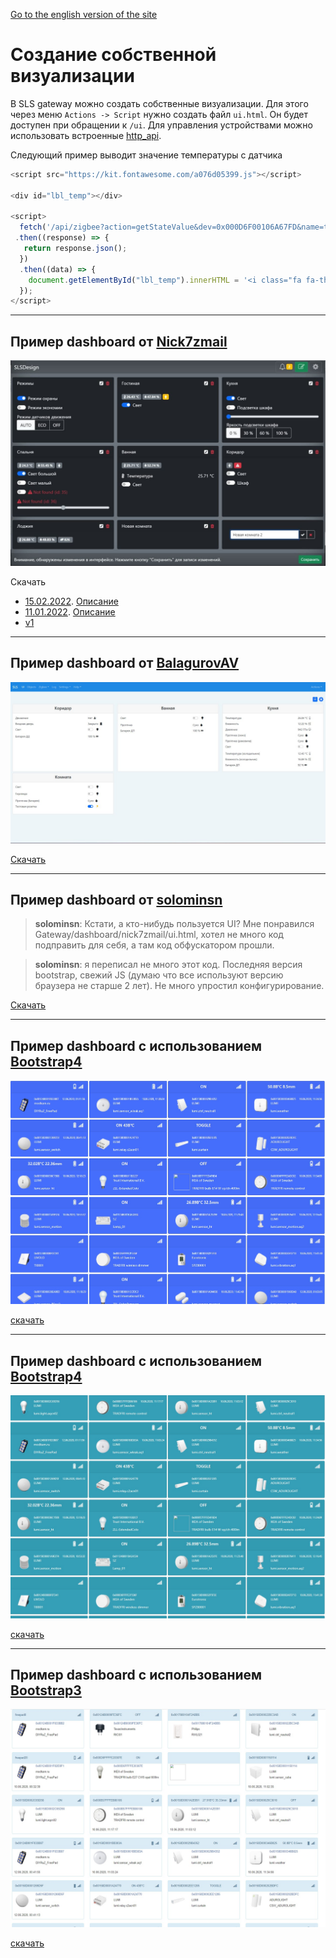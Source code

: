 [Go to the english version of the site](/ui_eng.md)

# Создание собственной  визуализации

В SLS gateway можно создать собственные визуализации. Для этого через меню `Actions -> Script` нужно создать файл `ui.html`. Он будет доступен при обращении к `/ui`. Для управления устройствами можно использовать встроенные [http_api](/http_api_rus.md).

Следующий пример выводит значение температуры с датчика

```js
<script src="https://kit.fontawesome.com/a076d05399.js"></script>
         
<div id="lbl_temp"></div>

<script>
  fetch('/api/zigbee?action=getStateValue&dev=0x000D6F00106A67FD&name=temperature')
 .then((response) => {
   return response.json();
  })
  .then((data) => {
    document.getElementById("lbl_temp").innerHTML = '<i class="fa fa-thermometer-full" aria-hidden="true"></i> ' + data;
  });
</script>
```

---

## Пример dashboard от [Nick7zmail](https://t.me/nick7zmail)

<!-- <img src="/img/dash_n7z_3.jpg" width="30%"> <img src="/img/dash_n7z_2.jpg" width="60%">
<img src="/img/dash_n7z_1.jpg" width="92%"> -->

![](/dashboard/nick7zmail/20220204.jpg)

Скачать

- [15.02.2022](/dashboard/nick7zmail/ui_20220215.html). [Описание](https://t.me/slsys/91704) 
- [11.01.2022](/dashboard/nick7zmail/ui_20220111.html). [Описание](https://t.me/slsys/88314)
- [v1 ](/dashboard/nick7zmail/ui.html)

---

## Пример dashboard от [BalagurovAV](https://t.me/BalagurovAV)

![](/dashboard/BalagurovAV/20231111.jpg)

[Скачать](https://github.com/BalagurOFF/sls_ui.html)

---

## Пример dashboard от [solominsn](https://t.me/solominsn)

>**solominsn**: Кстати, а кто-нибудь пользуется UI? Мне понравился Gateway/dashboard/nick7zmail/ui.html, хотел не много код подправить для себя, а там код обфускатором прошли.

>**solominsn**: я переписал не много этот код. Последняя версия bootstrap, свежий JS (думаю что все используют версию браузера не старше 2 лет). Не много упростил конфигурирование.

[Скачать](/dashboard/solominsn/ui_20221004.html)

---

## Пример dashboard с использованием [Bootstrap4](https://bootstrap-4.ru/docs/4.5/components/card/#content)

![](/img/dashboard4.jpg)

[скачать](/dashboard/bootstrap4/ui.html)

---

## Пример dashboard с использованием [Bootstrap4](https://bootstrap-4.ru/docs/4.5/components/card/#content)

![](/img/dashboard41.jpg)

[скачать](/dashboard/bootstrap41/ui.html)

---

## Пример dashboard с использованием [Bootstrap3](https://www.w3schools.com/bootstrap/bootstrap_panels.asp)

![](/img/dashboard3.jpg)

[скачать](/dashboard/bootstrap3/ui.html)
